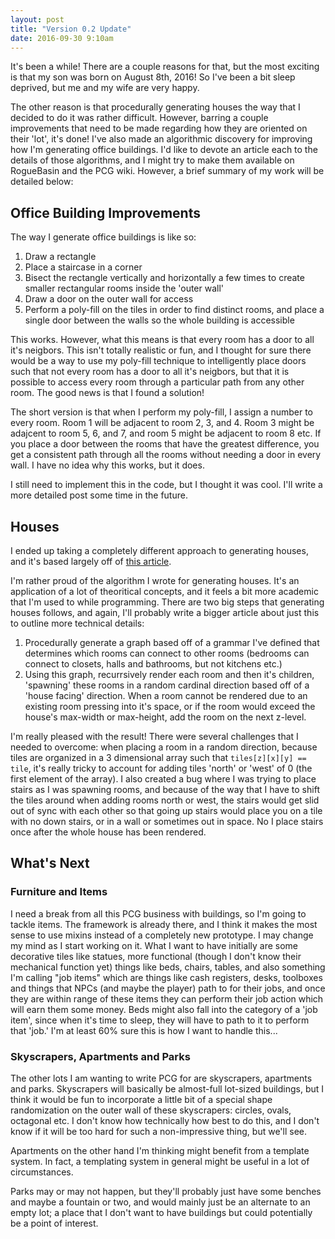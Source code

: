 ```yaml
---
layout: post
title: "Version 0.2 Update"
date: 2016-09-30 9:10am
---
```


It's been a while! There are a couple reasons for that, but the most exciting is that my son was born on August 8th, 2016! So I've been a bit sleep deprived, but me and my wife are very happy.

The other reason is that procedurally generating houses the way that I decided to do it was rather difficult. However, barring a couple improvements that need to be made regarding how they are oriented on their 'lot', it's done! I've also made an algorithmic discovery for improving how I'm generating office buildings. I'd like to devote an article each to the details of those algorithms, and I might try to make them available on RogueBasin and the PCG wiki. However, a brief summary of my work will be detailed below:

## Office Building Improvements

The way I generate office buildings is like so:

1. Draw a rectangle
2. Place a staircase in a corner
3. Bisect the rectangle vertically and horizontally a few times to create smaller rectangular rooms inside the 'outer wall'
4. Draw a door on the outer wall for access
5. Perform a poly-fill on the tiles in order to find distinct rooms, and place a single door between the walls so the whole building is accessible

This works. However, what this means is that every room has a door to all it's neigbors. This isn't totally realistic or fun, and I thought for sure there would be a way to use my poly-fill technique to intelligently place doors such that not every room has a door to all it's neigbors, but that it is possible to access every room through a particular path from any other room. The good news is that I found a solution!

The short version is that when I perform my poly-fill, I assign a number to every room. Room 1 will be adjacent to room 2, 3, and 4. Room 3 might be adajcent to room 5, 6, and 7, and room 5 might be adjacent to room 8 etc. If you place a door between the rooms that have the greatest difference, you get a consistent path through all the rooms without needing a door in every wall. I have no idea why this works, but it does.

I still need to implement this in the code, but I thought it was cool. I'll write a more detailed post some time in the future.

## Houses

I ended up taking a completely different approach to generating houses, and it's based largely off of [this article](http://citeseerx.ist.psu.edu/viewdoc/download?doi=10.1.1.97.4544&rep=rep1&type=pdf).

I'm rather proud of the algorithm I wrote for generating houses. It's an application of a lot of theoritical concepts, and it feels a bit more academic that I'm used to while programming. There are two big steps that generating houses follows, and again, I'll probably write a bigger article about just this to outline more technical details:

1. Procedurally generate a graph based off of a grammar I've defined that determines which rooms can connect to other rooms (bedrooms can connect to closets, halls and bathrooms, but not kitchens etc.)
2. Using this graph, recurrsively render each room and then it's children, 'spawning' these rooms in a random cardinal direction based off of a 'house facing' direction. When a room cannot be rendered due to an existing room pressing into it's space, or if the room would exceed the house's max-width or max-height, add the room on the next z-level.

I'm really pleased with the result! There were several challenges that I needed to overcome: when placing a room in a random direction, because tiles are organized in a 3 dimensional array such that `tiles[z][x][y] == tile`, it's really tricky to account for adding tiles 'north' or 'west' of 0 (the first element of the array). I also created a bug where I was trying to place stairs as I was spawning rooms, and because of the way that I have to shift the tiles around when adding rooms north or west, the stairs would get slid out of sync with each other so that going up stairs would place you on a tile with no down stairs, or in a wall or sometimes out in space. No I place stairs once after the whole house has been rendered.

## What's Next

### Furniture and Items

I need a break from all this PCG business with buildings, so I'm going to tackle items. The framework is already there, and I think it makes the most sense to use mixins instead of a completely new prototype. I may change my mind as I start working on it. What I want to have initially are some decorative tiles like statues, more functional (though I don't know their mechanical function yet) things like beds, chairs, tables, and also something I'm calling "job items" which are things like cash registers, desks, toolboxes and things that NPCs (and maybe the player) path to for their jobs, and once they are within range of these items they can perform their job action which will earn them some money. Beds might also fall into the category of a 'job item', since when it's time to sleep, they will have to path to it to perform that 'job.' I'm at least 60% sure this is how I want to handle this...

### Skyscrapers, Apartments and Parks

The other lots I am wanting to write PCG for are skyscrapers, apartments and parks. Skyscrapers will basically be almost-full lot-sized buildings, but I think it would be fun to incorporate a little bit of a special shape randomization on the outer wall of these skyscrapers: circles, ovals, octagonal etc. I don't know how technically how best to do this, and I don't know if it will be too hard for such a non-impressive thing, but we'll see.

Apartments on the other hand I'm thinking might benefit from a template system. In fact, a templating system in general might be useful in a lot of circumstances.

Parks may or may not happen, but they'll probably just have some benches and maybe a fountain or two, and would mainly just be an alternate to an empty lot; a place that I don't want to have buildings but could potentially be a point of interest.

